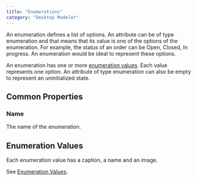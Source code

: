 ```yaml
---
title: "Enumerations"
category: "Desktop Modeler"
---
```



An enumeration defines a list of options. An attribute can be of type enumeration and that means that its value is one of the options of the enumeration. For example, the status of an order can be Open, Closed, In progress. An enumeration would be ideal to represent these options.

An enumeration has one or more [enumeration values](enumeration-values). Each value represents one option. An attribute of type enumeration can also be empty to represent an uninitialized state.

## Common Properties

### Name

The name of the enumeration.

## Enumeration Values

Each enumeration value has a caption, a name and an image.

See [Enumeration Values](enumeration-values).
